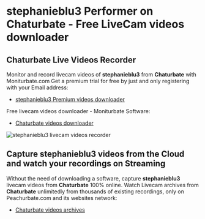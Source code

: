 # stephanieblu3 Performer on Chaturbate - Free LiveCam videos downloader

## Chaturbate Live Videos Recorder

Monitor and record livecam videos of **stephanieblu3** from **Chaturbate** with Moniturbate.com
Get a premium trial for free by just and only registering with your Email address:
* [stephanieblu3 Premium videos downloader](https://moniturbate.com/request-demo-licence-key.html)

Free livecam videos downloader - Moniturbate Software:
* [Chaturbate videos downloader](https://moniturbate.com/moniturbate-download-software.html)

![stephanieblu3 livecam videos recorder](https://peachurnet.com/templates/moniturbate-software.png)


## Capture stephanieblu3 videos from the Cloud and watch your recordings on Streaming

Without the need of downloading a software, capture **stephanieblu3** livecam videos from **Chaturbate** 100% online.
Watch Livecam archives from **Chaturbate** unlimitedly from thousands of existing recordings, only on Peachurbate.com and its websites network:
* [Chaturbate videos archives](https://peachurnet.com/)